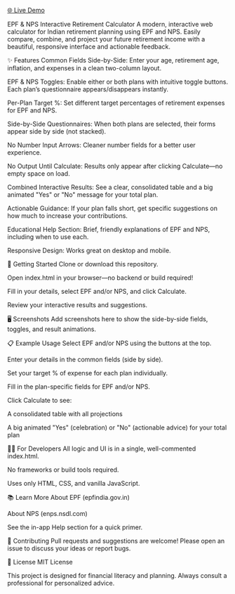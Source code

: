 [🌐 Live Demo](https://babubl.github.io/nps-retirement-calculator-2025/)

EPF & NPS Interactive Retirement Calculator
A modern, interactive web calculator for Indian retirement planning using EPF and NPS.
Easily compare, combine, and project your future retirement income with a beautiful, responsive interface and actionable feedback.

✨ Features
Common Fields Side-by-Side: Enter your age, retirement age, inflation, and expenses in a clean two-column layout.

EPF & NPS Toggles: Enable either or both plans with intuitive toggle buttons. Each plan’s questionnaire appears/disappears instantly.

Per-Plan Target %: Set different target percentages of retirement expenses for EPF and NPS.

Side-by-Side Questionnaires: When both plans are selected, their forms appear side by side (not stacked).

No Number Input Arrows: Cleaner number fields for a better user experience.

No Output Until Calculate: Results only appear after clicking Calculate—no empty space on load.

Combined Interactive Results: See a clear, consolidated table and a big animated "Yes" or "No" message for your total plan.

Actionable Guidance: If your plan falls short, get specific suggestions on how much to increase your contributions.

Educational Help Section: Brief, friendly explanations of EPF and NPS, including when to use each.

Responsive Design: Works great on desktop and mobile.

🚀 Getting Started
Clone or download this repository.

Open index.html in your browser—no backend or build required!

Fill in your details, select EPF and/or NPS, and click Calculate.

Review your interactive results and suggestions.

🖥️ Screenshots
Add screenshots here to show the side-by-side fields, toggles, and result animations.

📋 Example Usage
Select EPF and/or NPS using the buttons at the top.

Enter your details in the common fields (side by side).

Set your target % of expense for each plan individually.

Fill in the plan-specific fields for EPF and/or NPS.

Click Calculate to see:

A consolidated table with all projections

A big animated "Yes" (celebration) or "No" (actionable advice) for your total plan

🧑‍💻 For Developers
All logic and UI is in a single, well-commented index.html.

No frameworks or build tools required.

Uses only HTML, CSS, and vanilla JavaScript.

📚 Learn More
About EPF (epfindia.gov.in)

About NPS (enps.nsdl.com)

See the in-app Help section for a quick primer.

🤝 Contributing
Pull requests and suggestions are welcome!
Please open an issue to discuss your ideas or report bugs.

📄 License
MIT License

This project is designed for financial literacy and planning. Always consult a professional for personalized advice.
